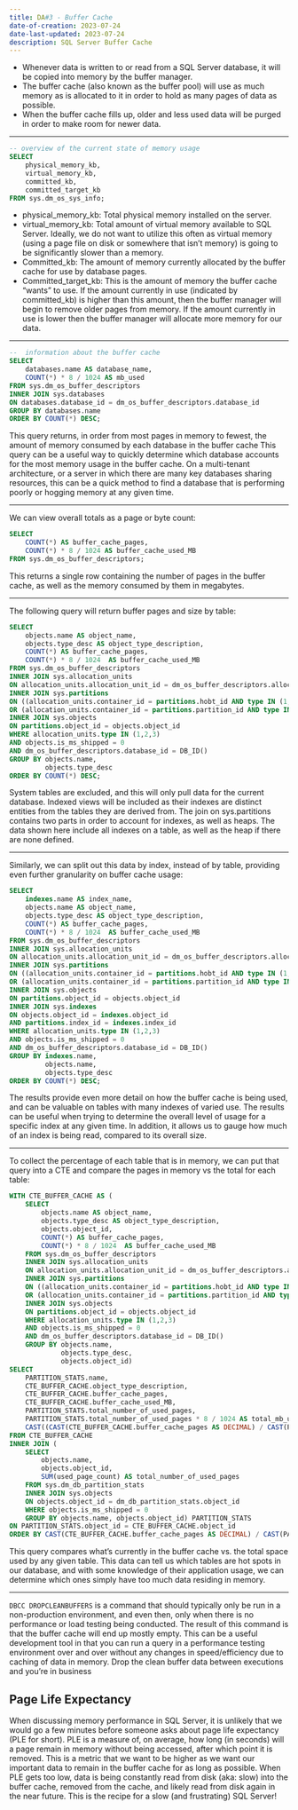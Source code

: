 ```yaml
---
title: DA#3 - Buffer Cache
date-of-creation: 2023-07-24
date-last-updated: 2023-07-24
description: SQL Server Buffer Cache
---
```


- Whenever data is written to or read from a SQL Server database, it will be copied into memory by the buffer manager.
- The buffer cache (also known as the buffer pool) will use as much memory as is allocated to it in order to hold as many pages of data as possible.
- When the buffer cache fills up, older and less used data will be purged in order to make room for newer data.

---

```sql
-- overview of the current state of memory usage
SELECT
	physical_memory_kb,
	virtual_memory_kb,
	committed_kb,
	committed_target_kb
FROM sys.dm_os_sys_info;
```

- physical_memory_kb: Total physical memory installed on the server.
- virtual_memory_kb: Total amount of virtual memory available to SQL Server. Ideally, we do not want to utilize this often as virtual memory (using a page file on disk or somewhere that isn’t memory) is going to be significantly slower than a memory.
- Committed_kb: The amount of memory currently allocated by the buffer cache for use by database pages.
- Committed_target_kb: This is the amount of memory the buffer cache “wants” to use. If the amount currently in use (indicated by committed_kb) is higher than this amount, then the buffer manager will begin to remove older pages from memory. If the amount currently in use is lower then the buffer manager will allocate more memory for our data.

---

```sql
--  information about the buffer cache
SELECT
    databases.name AS database_name,
    COUNT(*) * 8 / 1024 AS mb_used
FROM sys.dm_os_buffer_descriptors
INNER JOIN sys.databases
ON databases.database_id = dm_os_buffer_descriptors.database_id
GROUP BY databases.name
ORDER BY COUNT(*) DESC;
```

This query returns, in order from most pages in memory to fewest, the amount of memory consumed by each database in the buffer cache
This query can be a useful way to quickly determine which database accounts for the most memory usage in the buffer cache. On a multi-tenant architecture, or a server in which there are many key databases sharing resources, this can be a quick method to find a database that is performing poorly or hogging memory at any given time.

---

We can view overall totals as a page or byte count:

```sql
SELECT
	COUNT(*) AS buffer_cache_pages,
	COUNT(*) * 8 / 1024 AS buffer_cache_used_MB
FROM sys.dm_os_buffer_descriptors;
```

This returns a single row containing the number of pages in the buffer cache, as well as the memory consumed by them in megabytes.

---

The following query will return buffer pages and size by table:
```sql
SELECT
	objects.name AS object_name,
	objects.type_desc AS object_type_description,
	COUNT(*) AS buffer_cache_pages,
	COUNT(*) * 8 / 1024  AS buffer_cache_used_MB
FROM sys.dm_os_buffer_descriptors
INNER JOIN sys.allocation_units
ON allocation_units.allocation_unit_id = dm_os_buffer_descriptors.allocation_unit_id
INNER JOIN sys.partitions
ON ((allocation_units.container_id = partitions.hobt_id AND type IN (1,3))
OR (allocation_units.container_id = partitions.partition_id AND type IN (2)))
INNER JOIN sys.objects
ON partitions.object_id = objects.object_id
WHERE allocation_units.type IN (1,2,3)
AND objects.is_ms_shipped = 0
AND dm_os_buffer_descriptors.database_id = DB_ID()
GROUP BY objects.name,
		 objects.type_desc
ORDER BY COUNT(*) DESC;
```

System tables are excluded, and this will only pull data for the current database. Indexed views will be included as their indexes are distinct entities from the tables they are derived from. The join on sys.partitions contains two parts in order to account for indexes, as well as heaps. The data shown here include all indexes on a table, as well as the heap if there are none defined.

---

Similarly, we can split out this data by index, instead of by table, providing even further granularity on buffer cache usage:

```sql
SELECT
	indexes.name AS index_name,
	objects.name AS object_name,
	objects.type_desc AS object_type_description,
	COUNT(*) AS buffer_cache_pages,
	COUNT(*) * 8 / 1024  AS buffer_cache_used_MB
FROM sys.dm_os_buffer_descriptors
INNER JOIN sys.allocation_units
ON allocation_units.allocation_unit_id = dm_os_buffer_descriptors.allocation_unit_id
INNER JOIN sys.partitions
ON ((allocation_units.container_id = partitions.hobt_id AND type IN (1,3))
OR (allocation_units.container_id = partitions.partition_id AND type IN (2)))
INNER JOIN sys.objects
ON partitions.object_id = objects.object_id
INNER JOIN sys.indexes
ON objects.object_id = indexes.object_id
AND partitions.index_id = indexes.index_id
WHERE allocation_units.type IN (1,2,3)
AND objects.is_ms_shipped = 0
AND dm_os_buffer_descriptors.database_id = DB_ID()
GROUP BY indexes.name,
		 objects.name,
		 objects.type_desc
ORDER BY COUNT(*) DESC;
```

The results provide even more detail on how the buffer cache is being used, and can be valuable on tables with many indexes of varied use. The results can be useful when trying to determine the overall level of usage for a specific index at any given time. In addition, it allows us to gauge how much of an index is being read, compared to its overall size.

---

To collect the percentage of each table that is in memory, we can put that query into a CTE and compare the pages in memory vs the total for each table:

```sql
WITH CTE_BUFFER_CACHE AS (
	SELECT
		objects.name AS object_name,
		objects.type_desc AS object_type_description,
		objects.object_id,
		COUNT(*) AS buffer_cache_pages,
		COUNT(*) * 8 / 1024  AS buffer_cache_used_MB
	FROM sys.dm_os_buffer_descriptors
	INNER JOIN sys.allocation_units
	ON allocation_units.allocation_unit_id = dm_os_buffer_descriptors.allocation_unit_id
	INNER JOIN sys.partitions
	ON ((allocation_units.container_id = partitions.hobt_id AND type IN (1,3))
	OR (allocation_units.container_id = partitions.partition_id AND type IN (2)))
	INNER JOIN sys.objects
	ON partitions.object_id = objects.object_id
	WHERE allocation_units.type IN (1,2,3)
	AND objects.is_ms_shipped = 0
	AND dm_os_buffer_descriptors.database_id = DB_ID()
	GROUP BY objects.name,
			 objects.type_desc,
			 objects.object_id)
SELECT
	PARTITION_STATS.name,
	CTE_BUFFER_CACHE.object_type_description,
	CTE_BUFFER_CACHE.buffer_cache_pages,
	CTE_BUFFER_CACHE.buffer_cache_used_MB,
	PARTITION_STATS.total_number_of_used_pages,
	PARTITION_STATS.total_number_of_used_pages * 8 / 1024 AS total_mb_used_by_object,
	CAST((CAST(CTE_BUFFER_CACHE.buffer_cache_pages AS DECIMAL) / CAST(PARTITION_STATS.total_number_of_used_pages AS DECIMAL) * 100) AS DECIMAL(5,2)) AS percent_of_pages_in_memory
FROM CTE_BUFFER_CACHE
INNER JOIN (
	SELECT 
		objects.name,
		objects.object_id,
		SUM(used_page_count) AS total_number_of_used_pages
	FROM sys.dm_db_partition_stats
	INNER JOIN sys.objects
	ON objects.object_id = dm_db_partition_stats.object_id
	WHERE objects.is_ms_shipped = 0
	GROUP BY objects.name, objects.object_id) PARTITION_STATS
ON PARTITION_STATS.object_id = CTE_BUFFER_CACHE.object_id
ORDER BY CAST(CTE_BUFFER_CACHE.buffer_cache_pages AS DECIMAL) / CAST(PARTITION_STATS.total_number_of_used_pages AS DECIMAL) DESC;
```

This query compares what’s currently in the buffer cache vs. the total space used by any given table. This data can tell us which tables are hot spots in our database, and with some knowledge of their application usage, we can determine which ones simply have too much data residing in memory.

---

`DBCC DROPCLEANBUFFERS` is a command that should typically only be run in a non-production environment, and even then, only when there is no performance or load testing being conducted. The result of this command is that the buffer cache will end up mostly empty. This can be a useful development tool in that you can run a query in a performance testing environment over and over without any changes in speed/efficiency due to caching of data in memory. Drop the clean buffer data between executions and you’re in business

## Page Life Expectancy

When discussing memory performance in SQL Server, it is unlikely that we would go a few minutes before someone asks about page life expectancy (PLE for short). PLE is a measure of, on average, how long (in seconds) will a page remain in memory without being accessed, after which point it is removed. This is a metric that we want to be higher as we want our important data to remain in the buffer cache for as long as possible. When PLE gets too low, data is being constantly read from disk (aka: slow) into the buffer cache, removed from the cache, and likely read from disk again in the near future. This is the recipe for a slow (and frustrating) SQL Server!